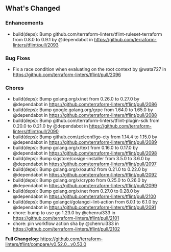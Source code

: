 ## What's Changed

### Enhancements
* build(deps): Bump github.com/terraform-linters/tflint-ruleset-terraform from 0.8.0 to 0.9.1 by @dependabot in https://github.com/terraform-linters/tflint/pull/2093

### Bug Fixes
* Fix a race condition when evaluating on the root context by @wata727 in https://github.com/terraform-linters/tflint/pull/2096

### Chores
* build(deps): Bump golang.org/x/net from 0.26.0 to 0.27.0 by @dependabot in https://github.com/terraform-linters/tflint/pull/2086
* build(deps): Bump google.golang.org/grpc from 1.64.0 to 1.65.0 by @dependabot in https://github.com/terraform-linters/tflint/pull/2088
* build(deps): Bump github.com/terraform-linters/tflint-plugin-sdk from 0.20.0 to 0.21.0 by @dependabot in https://github.com/terraform-linters/tflint/pull/2090
* build(deps): Bump github.com/zclconf/go-cty from 1.14.4 to 1.15.0 by @dependabot in https://github.com/terraform-linters/tflint/pull/2089
* build(deps): Bump golang.org/x/text from 0.16.0 to 0.17.0 by @dependabot in https://github.com/terraform-linters/tflint/pull/2098
* build(deps): Bump sigstore/cosign-installer from 3.5.0 to 3.6.0 by @dependabot in https://github.com/terraform-linters/tflint/pull/2097
* build(deps): Bump golang.org/x/oauth2 from 0.21.0 to 0.22.0 by @dependabot in https://github.com/terraform-linters/tflint/pull/2092
* build(deps): Bump golang.org/x/crypto from 0.25.0 to 0.26.0 by @dependabot in https://github.com/terraform-linters/tflint/pull/2099
* build(deps): Bump golang.org/x/net from 0.27.0 to 0.28.0 by @dependabot in https://github.com/terraform-linters/tflint/pull/2100
* build(deps): Bump golangci/golangci-lint-action from 6.0.1 to 6.1.0 by @dependabot in https://github.com/terraform-linters/tflint/pull/2091
* chore: bump to use go 1.23.0 by @chenrui333 in https://github.com/terraform-linters/tflint/pull/2101
* chore: pin workflow action sha by @chenrui333 in https://github.com/terraform-linters/tflint/pull/2102


**Full Changelog**: https://github.com/terraform-linters/tflint/compare/v0.52.0...v0.53.0
